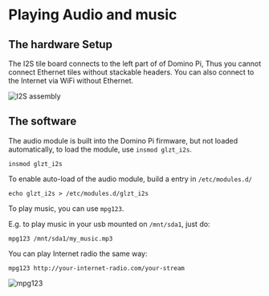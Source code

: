 Playing Audio and music
================


The hardware Setup
--------------------

The I2S tile board connects to the left part of of Domino Pi, Thus you cannot connect Ethernet tiles without stackable headers. You can also connect to the Internet via WiFi without Ethernet.

![I2S assembly](https://static.gl-inet.com/docs/router/en/2/domino/pi/src/i2s-assembly.jpg)

The software
---------------

The audio module is built into the Domino Pi firmware, but not loaded automatically, to load the module, use `insmod glzt_i2s`.


```
insmod glzt_i2s
```

To enable auto-load of the audio module, build a entry in `/etc/modules.d/`

```
echo glzt_i2s > /etc/modules.d/glzt_i2s
```

To play music, you can use `mpg123`.

E.g. to play music in your usb mounted on `/mnt/sda1`, just do:

```
mpg123 /mnt/sda1/my_music.mp3
```  

You can play Internet radio the same way:

```
mpg123 http://your-internet-radio.com/your-stream
```

![mpg123](https://static.gl-inet.com/docs/router/en/2/domino/pi/src/mpg123.jpg)
